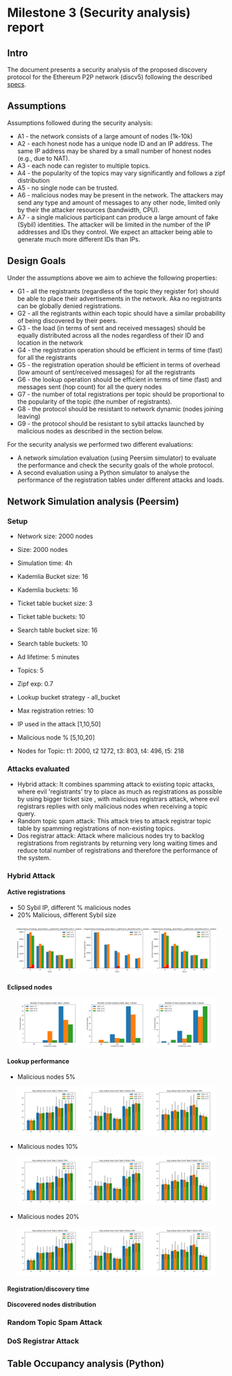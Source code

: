 # Milestone 3 (Security analysis) report

## Intro
The document presents a security analysis of the proposed discovery protocol for the Ethereum  P2P network (discv5) following the described [specs](https://github.com/datahop/p2p-service-discovery/blob/d67a7ccd2b4c2c6bec38f5987c99cb13ea074cdc/doc/specs.md). 

## Assumptions

Assumptions followed during the security analysis:

* A1 - the network consists of a large amount of nodes (1k-10k)
* A2 - each honest node has a unique node ID and an IP address. The same IP address may be shared by a small number of honest nodes (e.g., due to NAT). 
* A3 - each node can register to multiple topics. 
* A4 - the popularity of the topics may vary significantly and follows a zipf distribution
* A5 - no single node can be trusted.
* A6 - malicious nodes may be present in the network. The attackers may send any type and amount of messages to any other node, limited only by their the attacker resources (bandwidth, CPU).
* A7 - a single malicious participant can produce a large amount of fake (Sybil) identities. The attacker will be limited in the number of the IP addresses and IDs they control. We expect an attacker being able to generate much more different IDs than IPs.


## Design Goals
Under the assumptions above we aim to achieve the following properties:

* G1 - all the registrants (regardless of the topic they register for) should be able to place their advertisements in the network. Aka no registrants can be globally denied registrations.
* G2 - all the registrants within each topic should have a similar probability of being discovered by their peers.
* G3 - the load (in terms of sent and received messages) should be equally distributed across all the nodes regardless of their ID and location in the network
* G4 - the registration operation should be efficient in terms of time (fast) for all the registrants
* G5 - the registration operation should be efficient in terms of overhead (low amount of sent/received messages) for all the registrants
* G6 - the lookup operation should be efficient in terms of time (fast) and messages sent (hop count) for all the query nodes
* G7 - the number of total registrations per topic should be proportional to the popularity of the topic (the number of registrants).
* G8 - the protocol should be resistant to network dynamic (nodes joining leaving)
* G9 - the protocol should be resistant to sybil attacks launched by malicious nodes as described in the section below.


For the security analysis we performed two different evaluations: 

 * A network simulation evaluation (using Peersim simulator) to evaluate the performance and check the security goals of the whole protocol. 
 * A second evaluation using a Python simulator to analyse the performance of the registration tables under different attacks and loads.

## Network Simulation analysis (Peersim)

### Setup

* Network size: 2000 nodes
* Size: 2000 nodes
* Simulation time: 4h
* Kademlia Bucket size: 16
* Kademlia buckets: 16
* Ticket table bucket size: 3
* Ticket table buckets: 10
* Search table bucket size: 16
* Search table buckets: 10
* Ad lifetime: 5 minutes
* Topics: 5
* Zipf exp: 0.7
* Lookup bucket strategy - all_bucket
* Max registration retries: 10
* IP used in the attack [1,10,50]
* Malicious node % [5,10,20]

* Nodes for Topic: t1: 2000, t2 1272, t3: 803, t4: 496, t5: 218


### Attacks evaluated

* Hybrid attack: It combines spamming attack to existing topic attacks, where evil 'registrants' try to place as much as registrations as possible by using bigger ticket size , with malicious registrars attack, where evil registrars replies with only malicious nodes when receiving a topic query.
* Random topic spam attack: This attack tries to attack registrar topic table by spamming registrations of non-existing topics. 
* Dos registrar attack: Attack where malicious nodes try to backlog registrations from registrants by returning very long waiting times and reduce total number of registrations and therefore the performance of the system.


### Hybrid Attack

#### Active registrations

* 50 Sybil IP, different % malicious nodes
* 20% Malicious, different Sybil size
<p align="center">
  <img src="./img/hybrid/registration_origin_withmalicious_t1.png" width="30%" />
  <img src="./img/hybrid/registration_origin_withmalicious_t3.png" width="30%" />
  <img src="./img/hybrid/registration_origin_withmalicious_t1.png" width="30%" />
</p>

#### Eclipsed nodes
<p align="center">
  <img src="./img/hybrid/eclipsed_nodes_t1.png" width="30%" />
  <img src="./img/hybrid/eclipsed_nodes_t3.png" width="30%" />
  <img src="./img/hybrid/eclipsed_nodes_t5.png" width="30%" />
</p>

#### Lookup performance
* Malicious nodes 5%
<p align="center">
  <img src="./img/hybrid/lookup_hopcount_t1_0.2.png" width="30%" />
  <img src="./img/hybrid/lookup_hopcount_t3_0.2.png" width="30%" />
  <img src="./img/hybrid/lookup_hopcount_t5_0.2.png" width="30%" />
</p>

* Malicious nodes 10%
<p align="center">
  <img src="./img/hybrid/lookup_hopcount_t1_0.2.png" width="30%" />
  <img src="./img/hybrid/lookup_hopcount_t3_0.2.png" width="30%" />
  <img src="./img/hybrid/lookup_hopcount_t5_0.2.png" width="30%" />
</p>

* Malicious nodes 20%
<p align="center">
  <img src="./img/hybrid/lookup_hopcount_t1_0.2.png" width="30%" />
  <img src="./img/hybrid/lookup_hopcount_t3_0.2.png" width="30%" />
  <img src="./img/hybrid/lookup_hopcount_t5_0.2.png" width="30%" />
</p>

#### Registration/discovery time

#### Discovered nodes distribution


### Random Topic Spam Attack

### DoS Registrar Attack



## Table Occupancy analysis (Python)
